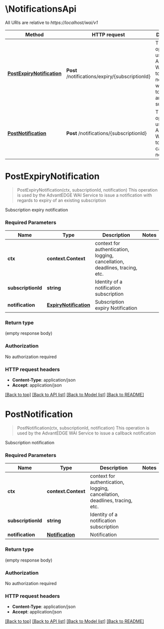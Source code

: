 # \NotificationsApi

All URIs are relative to *https://localhost/wai/v1*

Method | HTTP request | Description
------------- | ------------- | -------------
[**PostExpiryNotification**](NotificationsApi.md#PostExpiryNotification) | **Post** /notifications/expiry/{subscriptionId} | This operation is used by the AdvantEDGE WAI Service to issue a notification with regards to expiry of an existing subscription
[**PostNotification**](NotificationsApi.md#PostNotification) | **Post** /notifications/{subscriptionId} | This operation is used by the AdvantEDGE WAI Service to issue a callback notification


# **PostExpiryNotification**
> PostExpiryNotification(ctx, subscriptionId, notification)
This operation is used by the AdvantEDGE WAI Service to issue a notification with regards to expiry of an existing subscription

Subscription expiry notification

### Required Parameters

Name | Type | Description  | Notes
------------- | ------------- | ------------- | -------------
 **ctx** | **context.Context** | context for authentication, logging, cancellation, deadlines, tracing, etc.
  **subscriptionId** | **string**| Identity of a notification subscription | 
  **notification** | [**ExpiryNotification**](ExpiryNotification.md)| Subscription expiry Notification | 

### Return type

 (empty response body)

### Authorization

No authorization required

### HTTP request headers

 - **Content-Type**: application/json
 - **Accept**: application/json

[[Back to top]](#) [[Back to API list]](../README.md#documentation-for-api-endpoints) [[Back to Model list]](../README.md#documentation-for-models) [[Back to README]](../README.md)

# **PostNotification**
> PostNotification(ctx, subscriptionId, notification)
This operation is used by the AdvantEDGE WAI Service to issue a callback notification

Subscription notification

### Required Parameters

Name | Type | Description  | Notes
------------- | ------------- | ------------- | -------------
 **ctx** | **context.Context** | context for authentication, logging, cancellation, deadlines, tracing, etc.
  **subscriptionId** | **string**| Identity of a notification subscription | 
  **notification** | [**Notification**](Notification.md)| Notification | 

### Return type

 (empty response body)

### Authorization

No authorization required

### HTTP request headers

 - **Content-Type**: application/json
 - **Accept**: application/json

[[Back to top]](#) [[Back to API list]](../README.md#documentation-for-api-endpoints) [[Back to Model list]](../README.md#documentation-for-models) [[Back to README]](../README.md)

